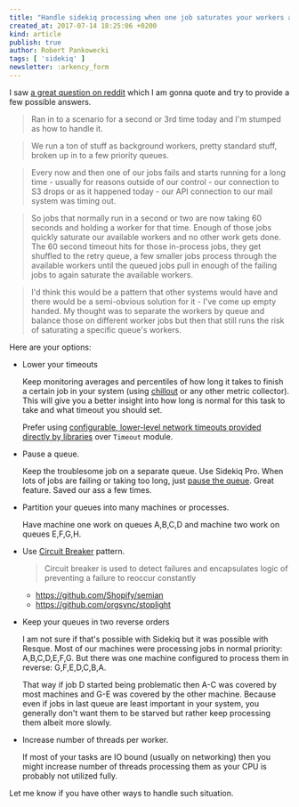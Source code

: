 ```yaml
---
title: "Handle sidekiq processing when one job saturates your workers and the rest queue up"
created_at: 2017-07-14 18:25:06 +0200
kind: article
publish: true
author: Robert Pankowecki
tags: [ 'sidekiq' ]
newsletter: :arkency_form
---
```


I saw [a great question on reddit](https://www.reddit.com/r/rails/comments/6mp1fi/help_how_to_handle_sidekiq_processing_when_one/) which I am gonna quote and try to provide a few possible answers.


> Ran in to a scenario for a second or 3rd time today and I'm stumped as how to handle it.

> We run a ton of stuff as background workers, pretty standard stuff, broken up in to a few priority queues.

> Every now and then one of our jobs fails and starts running for a long time - usually for reasons outside of our control - our connection to S3 drops or as it happened today - our API connection to our mail system was timing out.

> So jobs that normally run in a second or two are now taking 60 seconds and holding a worker for that time. Enough of those jobs quickly saturate our available workers and no other work gets done. The 60 second timeout hits for those in-process jobs, they get shuffled to the retry queue, a few smaller jobs process through the available workers until the queued jobs pull in enough of the failing jobs to again saturate the available workers.

> I'd think this would be a pattern that other systems would have and there would be a semi-obvious solution for it - I've come up empty handed. My thought was to separate the workers by queue and balance those on different worker jobs but then that still runs the risk of saturating a specific queue's workers.

<!-- more -->

Here are your options:

* Lower your timeouts

    Keep monitoring averages and percentiles of how long it takes to finish a certain job in your system (using [chillout](https://get.chillout.io) or any other metric collector). This will give you a better insight into how long is normal for this task to take and what timeout you should set.

    Prefer using [configurable, lower-level network timeouts provided directly by libraries](http://www.mikeperham.com/2015/05/08/timeout-rubys-most-dangerous-api/) over `Timeout` module.

* Pause a queue.

    Keep the troublesome job on a separate queue. Use Sidekiq Pro. When lots of jobs are failing or taking too long, just [pause the queue](https://github.com/mperham/sidekiq/wiki/Pro-API#pausing-queues). Great feature. Saved our ass a few times.

* Partition your queues into many machines or processes.

    Have machine one work on queues A,B,C,D and machine two work on queues E,F,G,H.

* Use [Circuit Breaker](https://en.wikipedia.org/wiki/Circuit_breaker_design_pattern) pattern.

    > Circuit breaker is used to detect failures and encapsulates logic of preventing a failure to reoccur constantly

    * https://github.com/Shopify/semian
    * https://github.com/orgsync/stoplight

* Keep your queues in two reverse orders

    I am not sure if that's possible with Sidekiq but it was possible with Resque. Most of our machines were processing jobs in normal priority: A,B,C,D,E,F,G. But there was one machine configured to process them in reverse: G,F,E,D,C,B,A.

    That way if job D started being problematic then A-C was covered by most machines and G-E was covered by the other machine. Because even if jobs in last queue are least important in your system, you generally don't want them to be starved but rather keep processing them albeit more slowly.

* Increase number of threads per worker.

    If most of your tasks are IO bound (usually on networking) then you might increase number of threads processing them as your CPU is probably not utilized fully.

Let me know if you have other ways to handle such situation.